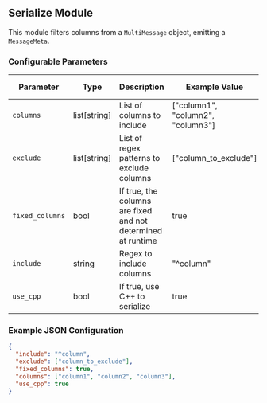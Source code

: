 <!--
SPDX-FileCopyrightText: Copyright (c) 2022-2024, NVIDIA CORPORATION & AFFILIATES. All rights reserved.
SPDX-License-Identifier: Apache-2.0

Licensed under the Apache License, Version 2.0 (the "License");
you may not use this file except in compliance with the License.
You may obtain a copy of the License at

http://www.apache.org/licenses/LICENSE-2.0

Unless required by applicable law or agreed to in writing, software
distributed under the License is distributed on an "AS IS" BASIS,
WITHOUT WARRANTIES OR CONDITIONS OF ANY KIND, either express or implied.
See the License for the specific language governing permissions and
limitations under the License.
-->

## Serialize Module

This module filters columns from a `MultiMessage` object, emitting a `MessageMeta`.

### Configurable Parameters

| Parameter       | Type         | Description                                                  | Example Value                       | Default Value         |
|-----------------|--------------|--------------------------------------------------------------|-------------------------------------|-----------------------|
| `columns`       | list[string] | List of columns to include                                   | ["column1", "column2", "column3"]   | `None`                |
| `exclude`       | list[string] | List of regex patterns to exclude columns                    | ["column_to_exclude"]               | `[r'^ID$', r'^_ts_']` |
| `fixed_columns` | bool         | If true, the columns are fixed and not determined at runtime | true                                | `true`                |
| `include`       | string       | Regex to include columns                                     | "^column"                           | `None`                |
| `use_cpp`       | bool         | If true, use C++ to serialize                                | true                                | `false`               |

### Example JSON Configuration

```json
{
  "include": "^column",
  "exclude": ["column_to_exclude"],
  "fixed_columns": true,
  "columns": ["column1", "column2", "column3"],
  "use_cpp": true
}
```
